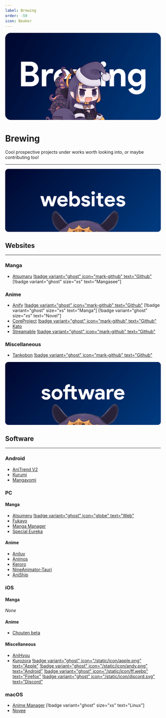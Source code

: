 ```yaml
---
label: Brewing
order: -50
icon: Beaker
---
```

![](/static/thumb/brew.png)
# Brewing
Cool prospective projects under works worth looking into, or maybe contributing too!
___

![](/static/banner/sites.png)
 ## Websites
 ___

### Manga
- [Atsumaru](https://atsu.moe/) [!badge variant="ghost" icon="mark-github" text="Github"](https://github.com/TheUndo/Atsumaru) [!badge variant="ghost" size="xs" text="Mangasee"]


### Anime
- [Anify](https://anify.tv/) [!badge variant="ghost" icon="mark-github" text="Github"](https://github.com/Eltik/Anify-Frontend) [!badge variant="ghost" size="xs" text="Manga"] [!badge variant="ghost" size="xs" text="Novel"]
- [CoreProject](https://coreproject.moe/anime) [!badge variant="ghost" icon="mark-github" text="Github"](https://github.com/baseplate-admin/CoreProject)
- [Kato](https://kato.to/home)
- [Streamable](https://streamable.moe/) [!badge variant="ghost" icon="mark-github" text="Github"](https://github.com/StreamAble-Team/StreamAble-website)


### Miscellaneous
- [Tankobon](https://tankobon.net/) [!badge variant="ghost" icon="mark-github" text="Github"](https://github.com/crxssed7/tankobon)


![](/static/banner/software.png)
## Software
___

### Android
- [AniTrend V2](https://github.com/AniTrend/anitrend-v2)
- [Kurumi](https://github.com/subrotokumar/kurumi)
- [Mangayomi](https://github.com/kodjodevf/mangayomi)

### PC

#### Manga
- [Atsumeru](https://github.com/AtsumeruDev/Atsumeru) [!badge variant="ghost" icon="globe" text="Web"](https://atsumeru.xyz/)
- [Fukayo](https://github.com/JiPaix/Fukayo/)
- [Manga Manager](https://github.com/MangaManagerORG/Manga-Manager)
- [Special Eureka](https://github.com/tonymushah/special-eureka)

#### Anime
- [Aniluv](https://github.com/wovnep/aniluv)
- [Animos](https://github.com/Nectres/animos)
- [Keroro](https://github.com/hotsno/keroro)
- [NineAnimator-Tauri](https://github.com/Layendan/NineAnimator-Tauri)
- [AniShip](https://github.com/progzone122/AniShip)



### iOS

#### Manga
*None*

#### Anime
- [Chouten beta](https://testflight.apple.com/join/Cg1rAPB8)

#### Miscellaneous
- [AniHyou](https://github.com/axiel7/AniHyou)
- [Kurozora](https://kurozora.app/welcome) [!badge variant="ghost" icon="/static/icon/apple.png" text="Apple"](https://github.com/Kurozora/kurozora-app) [!badge variant="ghost" icon="/static/icon/andy.png" text="Android"](https://github.com/Kurozora/kurozora-android) [!badge variant="ghost" icon="/static/icon/ff.webp" text="Firefox"](https://addons.mozilla.org/en-US/firefox/addon/anime-watch-parties/) [!badge variant="ghost" icon="/static/icon/discord.svg" text="Discord"](https://github.com/Kurozora/kurozora-discord-bot) 


### macOS
- [Anime Manager](https://github.com/anma-dev/Anime-Manager) [!badge variant="ghost" size="xs" text="Linux"]
- [Novee](https://github.com/ZhichGaming/Novee)

